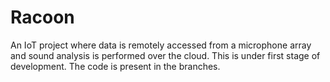 # Racoon
An IoT project where data is remotely accessed from a microphone array and sound analysis is performed over the cloud. This is under first stage of development. The code is present in the branches.
